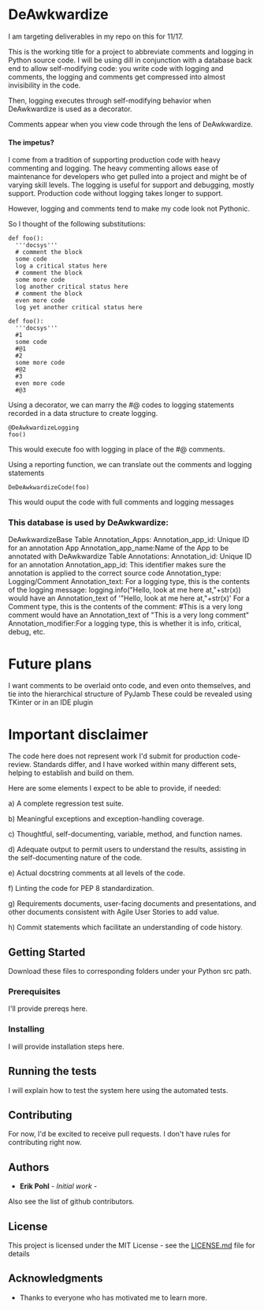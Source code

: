 # DeAwkwardize

I am targeting deliverables in my repo on this for 11/17.

This is the working title for a project to abbreviate comments and logging in Python source code.
I will be using dill in conjunction with a database back end to allow self-modifying code:
you write code with logging and comments, the logging and comments get compressed into almost invisibility in the code. 

Then, logging executes through self-modifying behavior when DeAwkwardize is used as a decorator.  

Comments appear when you view code through the lens of DeAwkwardize.

#### The impetus?  

I come from a tradition of supporting production code with heavy commenting and logging.
The heavy commenting allows ease of maintenance for developers who get pulled into a project and might be of varying skill levels.
The logging is useful for support and debugging, mostly support.  Production code without logging takes longer to support.

However, logging and comments tend to make my code look not Pythonic.

So I thought of the following substitutions:

```
def foo():
  '''docsys'''
  # comment the block
  some code
  log a critical status here
  # comment the block
  some more code
  log another critical status here
  # comment the block
  even more code
  log yet another critical status here
```  
```
def foo():
  '''docsys'''
  #1
  some code
  #@1
  #2
  some more code
  #@2
  #3
  even more code
  #@3
```
Using a decorator, we can marry the #@ codes to logging statements recorded in a data structure to create logging.
```
@DeAwkwardizeLogging
foo()
```
This would execute foo with logging in place of the #@ comments.

Using a reporting function, we can translate out the comments and logging statements
```
DeDeAwkwardizeCode(foo)
```
This would ouput the code with full comments and logging messages

### This database is used by DeAwkwardize:

DeAwkwardizeBase
  Table Annotation_Apps:
      Annotation_app_id:  Unique ID for an annotation App
      Annotation_app_name:Name of the App to be annotated with DeAwkwardize
  Table Annotations:
      Annotation_id:      Unique ID for an annotation
      Annotation_app_id:  This identifier makes sure the annotation is applied to the correct source code
      Annotation_type:    Logging/Comment
      Annotation_text:    For a logging type, this is the contents of the logging message: 
                          logging.info("Hello, look at me here at,"+str(x))
                          would have an Annotation_text of '"Hello, look at me here at,"+str(x)'
                          For a Comment type, this is the contents of the comment:
                          #This is a very long comment
                          would have an Annotation_text of "This is a very long comment"
      Annotation_modifier:For a logging type, this is whether it is info, critical, debug, etc.

# Future plans

  I want comments to be overlaid onto code, and even onto themselves, and tie into the hierarchical structure of PyJamb
  These could be revealed using TKinter or in an IDE plugin
  
# Important disclaimer

The code here does not represent work I'd submit for production code-review.  Standards differ, and I have worked within many different
sets, helping to establish and build on them.

Here are some elements I expect to be able to provide, if needed:

a) A complete regression test suite.

b) Meaningful exceptions and exception-handling coverage.

c) Thoughtful, self-documenting, variable, method, and function names.

d) Adequate output to permit users to understand the results, assisting in the self-documenting nature of the code.

e) Actual docstring comments at all levels of the code.

f) Linting the code for PEP 8 standardization.

g) Requirements documents, user-facing documents and presentations, and other documents consistent with Agile User Stories to add value.

h) Commit statements which facilitate an understanding of code history.

## Getting Started

Download these files to corresponding folders under your Python src path.

### Prerequisites

I'll provide prereqs here.

### Installing

I will provide installation steps here.

## Running the tests

I will explain how to test the system here using the automated tests.

## Contributing

For now, I'd be excited to receive pull requests.  I don't have rules for contributing right now.

## Authors

* **Erik Pohl** - *Initial work* - 

Also see the list of github contributors.

## License

This project is licensed under the MIT License - see the [LICENSE.md](LICENSE.md) file for details

## Acknowledgments

* Thanks to everyone who has motivated me to learn more.
